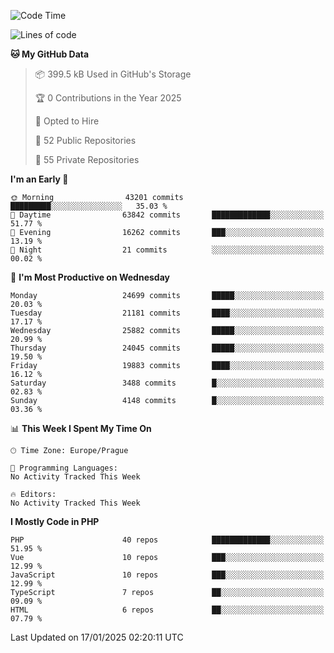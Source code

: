<!--START_SECTION:waka-->
![Code Time](http://img.shields.io/badge/Code%20Time-1%2C584%20hrs%203%20mins-blue)

![Lines of code](https://img.shields.io/badge/From%20Hello%20World%20I%27ve%20Written-37.9%20million%20lines%20of%20code-blue)

**🐱 My GitHub Data** 

> 📦 399.5 kB Used in GitHub's Storage 
 > 
> 🏆 0 Contributions in the Year 2025
 > 
> 💼 Opted to Hire
 > 
> 📜 52 Public Repositories 
 > 
> 🔑 55 Private Repositories 
 > 
**I'm an Early 🐤** 

```text
🌞 Morning                43201 commits       █████████░░░░░░░░░░░░░░░░   35.03 % 
🌆 Daytime                63842 commits       █████████████░░░░░░░░░░░░   51.77 % 
🌃 Evening                16262 commits       ███░░░░░░░░░░░░░░░░░░░░░░   13.19 % 
🌙 Night                  21 commits          ░░░░░░░░░░░░░░░░░░░░░░░░░   00.02 % 
```
📅 **I'm Most Productive on Wednesday** 

```text
Monday                   24699 commits       █████░░░░░░░░░░░░░░░░░░░░   20.03 % 
Tuesday                  21181 commits       ████░░░░░░░░░░░░░░░░░░░░░   17.17 % 
Wednesday                25882 commits       █████░░░░░░░░░░░░░░░░░░░░   20.99 % 
Thursday                 24045 commits       █████░░░░░░░░░░░░░░░░░░░░   19.50 % 
Friday                   19883 commits       ████░░░░░░░░░░░░░░░░░░░░░   16.12 % 
Saturday                 3488 commits        █░░░░░░░░░░░░░░░░░░░░░░░░   02.83 % 
Sunday                   4148 commits        █░░░░░░░░░░░░░░░░░░░░░░░░   03.36 % 
```


📊 **This Week I Spent My Time On** 

```text
🕑︎ Time Zone: Europe/Prague

💬 Programming Languages: 
No Activity Tracked This Week

🔥 Editors: 
No Activity Tracked This Week
```

**I Mostly Code in PHP** 

```text
PHP                      40 repos            █████████████░░░░░░░░░░░░   51.95 % 
Vue                      10 repos            ███░░░░░░░░░░░░░░░░░░░░░░   12.99 % 
JavaScript               10 repos            ███░░░░░░░░░░░░░░░░░░░░░░   12.99 % 
TypeScript               7 repos             ██░░░░░░░░░░░░░░░░░░░░░░░   09.09 % 
HTML                     6 repos             ██░░░░░░░░░░░░░░░░░░░░░░░   07.79 % 
```




 Last Updated on 17/01/2025 02:20:11 UTC
<!--END_SECTION:waka-->
<!--
**AlexKratky/AlexKratky** is a ✨ _special_ ✨ repository because its `README.md` (this file) appears on your GitHub profile.

Here are some ideas to get you started:

- 🔭 I’m currently working on ...
- 🌱 I’m currently learning ...
- 👯 I’m looking to collaborate on ...
- 🤔 I’m looking for help with ...
- 💬 Ask me about ...
- 📫 How to reach me: ...
- 😄 Pronouns: ...
- ⚡ Fun fact: ...
-->
